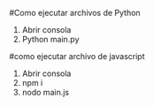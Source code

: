 #Como ejecutar archivos de Python
1. Abrir consola
2. Python main.py

#como ejecutar archivo de javascript
1. Abrir consola
2. npm i
3. nodo main.js
